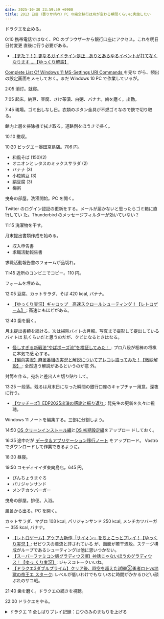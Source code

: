 ```yaml
---
date: 2025-10-30 23:59:59 +0900
title: 2013 日目（曇りか晴れ）PC の完全移行は月が変わる瞬間くらいに実施したい
---
```


ドラクエを止める。

0:10 携帯電話ではなく、PC のブラウザーから銀行口座にアクセス。これを明日日付変更
直後に行う必要がある。

* [【また？！】更なるガイドライン是正…ありとあらゆるイベントが打てなくなります
  …【ゆっくり解説】](https://www.youtube.com/watch?v=iuS-hILYY4E)

[Complete List Of Windows 11 MS-Settings URI Commands
](https://gist.github.com/apersonintech/8d255c61adc292d90373ee0dc017f3f3) を見な
がら、頻出の設定画面をメモしておく。まだ Windows 10 PC で作業しているが。

2:05 消灯。就寝。

7:05 起床。納豆、豆腐、さけ茶漬、白粥、バナナ。歯を磨く。出勤。

7:45 現場。ゴミ出しなし日。衣類のボタン金具が不燃ゴミなので鋏で切り取る。

館内上層を掃除機で拭き取る。道路側をほうきで掃く。

10:10 撤収。

10:20 ビッグエー墨田京島店。706 円。

* 和風そば (150)(2)
* オニオンとレタスのミックスサラダ (2)
* バナナ (3)
* 小粒納豆 (3)
* 絹豆腐 (3)
* 梅粥

曳舟の部屋。洗濯開始。PC を開く。

Twitter のログイン認証の更新をする。メールが届かないと思ったらゴミ箱に直行してい
た。Thunderbird のメッセージフィルターが効いていない？

11:15 洗濯物を干す。

月末提出書類作成を始める。

* 収入申告書
* 求職活動報告書

求職活動報告書のフォームが品切れ。

11:45 近所のコンビニでコピー。110 円。

フォームを埋める。

12:05 豆腐、カットサラダ、そば 420 kcal, バナナ。

* [【ゆっくり実況】ギャロップ　高速スクロールシューティング！【レトロゲーム】
  ](https://www.youtube.com/watch?v=VwExT07p00E): 高速にもほどがある。

12:40 歯を磨く。

月末提出書類を続ける。次は掃除バイトの月報。写真まで撮影して提出しているバイトは
私くらいだと思うのだが、クビになるときはなる。

* [怪しすぎる新戦法“やばボーズ流”を検証してみた！
  ](https://www.youtube.com/watch?v=1QeO308ZDaU): プロ八段が相棒の将棋に本気で感
  心する。
* [【偏向実況】麻雀番組の実況と解説についてアレコレ語ってみた！【微妙解説】
  ](https://www.youtube.com/watch?v=4yQP5bEN6CI): 全然違う解説があるというのが意
  外。

封筒を作る。宛名と差出人を切り貼りして。

13:25 一段落。残るは月末日になった瞬間の銀行口座のキャプチャー用意。深夜に行う。

* [【ウッチーズ】EDP2025出演の感謝と振り返り
  ](https://www.youtube.com/watch?v=-BiwtpiDxbI): 髭先生の更新を久々に視聴。

Windows 11 ノートを編集する。三部に分割しよう。

14:50 [OS クリーンインストール編][win11-1]と[OS 初期設定編][win11-2]をアップロー
ドしておく。

16:35 途中だが [データ＆アプリケーション移行ノート][win11-3] をアップロード。
Vostro でダウンロードして作業できるように。

18:30 昼寝。

19:50 コモディイイダ東向島店。645 円。

* びんちょうまぐろ
* パリジャンサンド
* メンチカツバーガー

曳舟の部屋。排便。入浴。

風呂から出る。PC を開く。

カットサラダ、マグロ 103 kcal, パリジャンサンド 250 kcal, メンチカツバーガー 355
kcal, バナナ。

* [【レトロゲーム】アケアカ新作「サイオン」をちょこっとプレイ！【ゆっくり実況
  】](https://www.youtube.com/watch?v=fzUAbqdlKMM): ゼビウスの亜流と評されている
  が、画面が若干洒脱。ステージ構成がループであるシューティングは他に思いつかない。
* [【スーパーファミコン版グラディウスIII】神話じゃないほうのグラディウス！【ゆっ
  くり実況】](https://www.youtube.com/watch?v=WGgr4JqJcPA): ジャスコトークいいね。
* [【ドラクエ3ダブルプライム】クリア後、時空を超えた試練③勇者ロトvs地獄の帝王エ
  スターク](https://www.youtube.com/watch?v=9pfwFFikceU): レベルが低いわけでもな
  いのに時間がかかるひどい顔ぶれのザコ戦。

21:40 歯を磨く。ドラクエの続きを視聴。

22:00 ドラクエをやる。

<details><summary>ドラクエ 11 全しばりプレイ記録：ロウのみのまもりを上げる</summary>
<p>勇者の試練の三階でゆうべと同様に立ち回る。ロウのみのまもりを 500 くらいから 580 くらいまで上げる。</p>

<p>きせきのきのみを使うタイミングは、マルティナかカミュのどちらかが自力でゾーンに入った手番でかまわない気がしてきた。
例えばマルティナが先にゾーンに入れたら、その手番でカミュにきせきのきのみを食わせる。勿体ないようだが、ジャックポッターがウロウロしているのでこれで問題ない。</p>
</details>

[win11-1]: <https://gist.github.com/showa-yojyo/d419470d0f9f432c1e8147cdec737fb5>
[win11-2]: <https://gist.github.com/showa-yojyo/75c261c12efa8c782d0bee1907025466>
[win11-3]: <https://gist.github.com/showa-yojyo/4bc08711c7f0c55357754b9a711689b1>
